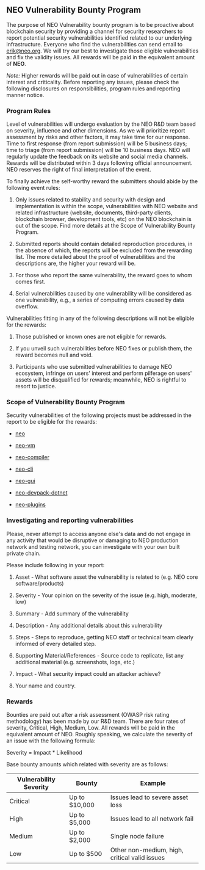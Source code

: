 ## NEO Vulnerability Bounty Program

The purpose of NEO Vulnerability bounty program is to be proactive about blockchain security by providing a channel for security researchers to report potential security vulnerabilities identified related to our underlying infrastructure. Everyone who find the vulnerabilities can send email to [erik@neo.org](mailto:erik@neo.org). We will try our best to investigate those eligible vulnerabilities and fix the validity issues. All rewards will be paid in the equivalent amount of **NEO**.

*Note:* Higher rewards will be paid out in case of vulnerabilities of certain interest and criticality. Before reporting any issues, please check the following disclosures on responsibilities, program rules and reporting manner notice.

### Program Rules

Level of vulnerabilities will undergo evaluation by the NEO R&D team based on severity, influence and other dimensions. As we will prioritize report assessment by risks and other factors, it may take time for our response. Time to first response (from report submission) will be 5 business days; time to triage (from report submission) will be 10 business days. NEO will regularly update the feedback on its website and social media channels. Rewards will be distributed within 3 days following official announcement. NEO reserves the right of final interpretation of the event.

To finally achieve the self-worthy reward the submitters should abide by the following event rules:

1. Only issues related to stability and security with design and implementation is within the scope, vulnerabilities with NEO website and related infrastructure (website, documents, third-party clients, blockchain browser, development tools, etc) on the NEO blockchain is out of the scope. Find more details at the Scope of Vulnerability Bounty Program.

2. Submitted reports should contain detailed reproduction procedures, in the absence of which, the reports will be excluded from the rewarding list. The more detailed about the proof of vulnerabilities and the descriptions are, the higher your reward will be.

3. For those who report the same vulnerability, the reward goes to whom comes first.

4. Serial vulnerabilities caused by one vulnerability will be considered as one vulnerability, e.g., a series of computing errors caused by data overflow.

Vulnerabilities fitting in any of the following descriptions will not be eligible for the rewards:

1. Those published or known ones are not eligible for rewards.

2. If you unveil such vulnerabilities before NEO fixes or publish them, the reward becomes null and void.

3. Participants who use submitted vulnerabilities to damage NEO ecosystem, infringe on users' interest and perform pilferage on users' assets will be disqualified for rewards; meanwhile, NEO is rightful to resort to justice.

### Scope of Vulnerability Bounty Program

Security vulnerabilities of the following projects must be addressed in the report to be eligible for the rewards:

- [neo](https://github.com/neo-project/neo)

- [neo-vm](https://github.com/neo-project/neo-vm)

- [neo-compiler](https://github.com/neo-project/neo-compiler)

- [neo-cli](https://github.com/neo-project/neo-cli)

- [neo-gui](https://github.com/neo-project/neo-gui)

- [neo-devpack-dotnet](https://github.com/neo-project/neo-devpack-dotnet)

- [neo-plugins](https://github.com/neo-project/neo-plugins)

### Investigating and reporting vulnerabilities

Please, never attempt to access anyone else's data and do not engage in any activity that would be disruptive or damaging to NEO production network and testing network, you can investigate with your own built private chain.

Please include following in your report:

1. Asset - What software asset the vulnerability is related to (e.g. NEO core software/products) 

2. Severity - Your opinion on the severity of the issue (e.g. high, moderate, low) 

3. Summary - ­Add summary of the vulnerability 

4. Description -­ Any additional details about this vulnerability 

5. Steps - Steps to reproduce, getting NEO staff or technical team clearly informed of every detailed step.

6. Supporting Material/References ­- Source code to replicate, list any additional material (e.g. screenshots, logs, etc.) 

7. Impact - What security impact could an attacker achieve? 

8. Your name and country.

### Rewards

Bounties are paid out after a risk assessment (OWASP risk rating methodology) has been made by our R&D team. There are four rates of severity, Critical, High, Medium, Low. All rewards will be paid in the equivalent amount of NEO. Roughly speaking, we calculate the severity of an issue with the following formula:

Severity = Impact * Likelihood

Base bounty amounts which related with severity are as follows:

| Vulnerability Severity | Bounty        | Example                                       |
| ---------------------- | ------------- | --------------------------------------------- |
| Critical               | Up to $10,000 | Issues lead to severe asset loss              |
| High                   | Up to $5,000  | Issues lead to all network fail               |
| Medium                 | Up to $2,000  | Single node failure                           |
| Low                    | Up to $500    | Other non-medium, high, critical valid issues |

 
